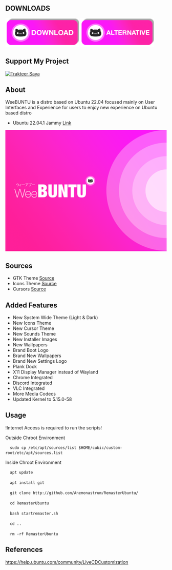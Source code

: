 ## DOWNLOADS

[<img src="https://github.com/Anemonastrum/RemasterUbuntu/raw/main/docs/download.png" height="90" width="230" alt="Download">](https://amikomac-my.sharepoint.com/:u:/g/personal/dtirta_e_students_amikom_ac_id/Ede3c9xkLghOpaN0ZAY_JfcBYEGeh7NasHX0ItKRNSyOew?e=4wsZtr&download=1)
[<img src="https://github.com/Anemonastrum/RemasterUbuntu/raw/main/docs/alternative.png" height="90" width="230" alt="alternative download">](https://)

## Support My Project

[<img src="https://cdn.trakteer.id/images/embed/trbtn-red-2.png" height="40" style="border:0px;height:40px;" alt="Trakteer Saya">](https://trakteer.id/anemonastrum/tip)

## About
WeeBUNTU is a distro based on Ubuntu 22.04 focused mainly on User Interfaces and Experience for users to enjoy new experience on Ubuntu based distro
- Ubuntu 22.04.1 Jammy [Link](http://releases.ubuntu.com/jammy/)

<img src=https://github.com/Anemonastrum/RemasterUbuntu/raw/main/Background/warty-final-ubuntu.png width="auto" height="auto"/>

## Sources
- GTK Theme [Source](https://github.com/vinceliuice/WhiteSur-gtk-theme)
- Icons Theme [Source](https://github.com/yeyushengfan258/Reversal-icon-theme)
- Cursors [Source](https://github.com/vinceliuice/Vimix-cursors)

## Added Features
- New System Wide Theme (Light & Dark)
- New Icons Theme
- New Cursor Theme
- New Sounds Theme
- New Installer Images
- New Wallpapers
- Brand Boot Logo
- Brand New Wallpapers
- Brand New Settings Logo
- Plank Dock
- X11 Display Manager instead of Wayland
- Chrome Integrated
- Discord Integrated
- VLC Integrated
- More Media Codecs
- Updated Kernel to 5.15.0-58

## Usage

!Internet Access is required to run the scripts!

Outside Chroot Environment

      sudo cp /etc/apt/sources/list $HOME/cubic/custom-root/etc/apt/sources.list

Inside Chroot Environment

      apt update

      apt install git

      git clone http://github.com/Anemonastrum/RemasterUbuntu/

      cd RemasterUbuntu

      bash startremaster.sh
      
      cd ..
      
      rm -rf RemasterUbuntu
      
## References

https://help.ubuntu.com/community/LiveCDCustomization
